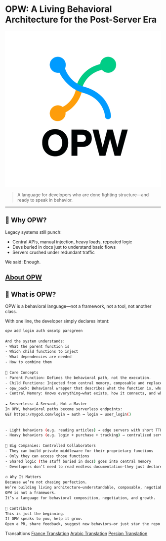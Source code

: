 # OPW: A Living Behavioral Architecture for the Post-Server Era

![OPW Logo](logo/opw.png)

> A language for developers who are done fighting structure—and ready to speak in behavior.

---


## 🧠 Why OPW?

Legacy systems still punch:
- Central APIs, manual injection, heavy loads, repeated logic
- Devs buried in docs just to understand basic flows
- Servers crushed under redundant traffic
  
We said: Enough.

[About OPW](docs/about.md)
---

## 🚀 What is OPW?

OPW is a behavioral language—not a framework, not a tool, not another class.

With one line, the developer simply declares intent:

```bash
opw add login auth smsotp parsgreen

And the system understands:
- What the parent function is
- Which child functions to inject
- What dependencies are needed
- How to combine them

🧩 Core Concepts
- Parent Function: Defines the behavioral path, not the execution.
- Child Functions: Injected from central memory, composable and replaceable.
- opw_pack: Behavioral wrapper that describes what the function is, what it needs, and how it connects.
- Central Memory: Knows everything—what exists, how it connects, and what should be executed.

☁️ Serverless: A Servant, Not a Master
In OPW, behavioral paths become serverless endpoints:
GET https://mygod.com/login → auth → login → user_login()


- Light behaviors (e.g. reading articles) → edge servers with short TTL
- Heavy behaviors (e.g. login + purchase + tracking) → centralized servers with cache and queues

🏢 Big Companies: Controlled Collaborators
- They can build private middleware for their proprietary functions
- Only they can access those functions
- Shared logic (the stuff buried in docs) goes into central memory
- Developers don’t need to read endless documentation—they just declare what they want

🔥 Why It Matters
Because we’re not chasing perfection.
We’re building living architecture—understandable, composable, negotiable.
OPW is not a framework.
It’s a language for behavioral composition, negotiation, and growth.

🤝 Contribute
This is just the beginning.
If OPW speaks to you, help it grow.
Open a PR, share feedback, suggest new behaviors—or just star the repo to let us know you’re watching.
```

Transaltions
[France Translation](docs/README.fr.md)
[Arabic Translation](docs/README.ar.md)
[Persian Translation](docs/README.fa.md)
